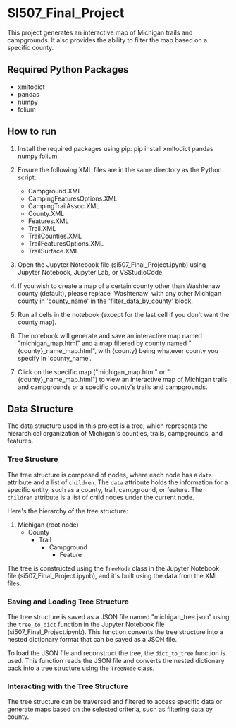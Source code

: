 # SI507_Final_Project

This project generates an interactive map of Michigan trails and campgrounds.
It also provides the ability to filter the map based on a specific county.

## Required Python Packages

- xmltodict
- pandas
- numpy
- folium

## How to run

1. Install the required packages using pip: 
  pip install xmltodict pandas numpy folium

2. Ensure the following XML files are in the same directory as the Python script:
    - Campground.XML
    - CampingFeaturesOptions.XML
    - CampingTrailAssoc.XML
    - County.XML
    - Features.XML
    - Trail.XML
    - TrailCounties.XML
    - TrailFeaturesOptions.XML
    - TrailSurface.XML

3. Open the Jupyter Notebook file (si507_Final_Project.ipynb) using Jupyter Notebook, Jupyter Lab, or VSStudioCode.

4. If you wish to create a map of a certain county other than Washtenaw county (default), please replace 'Washtenaw' with any other Michigan county in 'county_name' in the 'filter_data_by_county' block.

5. Run all cells in the notebook (except for the last cell if you don't want the county map).

6. The notebook will generate and save an interactive map named "michigan_map.html" and a map filtered by county named "{county}_name_map.html", with {county} being whatever county you specify in 'county_name'.

7. Click on the specific map ("michigan_map.html" or "{county}_name_map.html") to view an interactive map of Michigan trails and campgrounds or a specific county's trails and campgrounds.

## Data Structure

The data structure used in this project is a tree, which represents the hierarchical organization of Michigan's counties, trails, campgrounds, and features.

### Tree Structure

The tree structure is composed of nodes, where each node has a `data` attribute and a list of `children`. The `data` attribute holds the information for a specific entity, such as a county, trail, campground, or feature. The `children` attribute is a list of child nodes under the current node.

Here's the hierarchy of the tree structure:

1. Michigan (root node)
   - County
     - Trail
       - Campground
         - Feature

The tree is constructed using the `TreeNode` class in the Jupyter Notebook file (si507_Final_Project.ipynb), and it's built using the data from the XML files.

### Saving and Loading Tree Structure

The tree structure is saved as a JSON file named "michigan_tree.json" using the `tree_to_dict` function in the Jupyter Notebook file (si507_Final_Project.ipynb). This function converts the tree structure into a nested dictionary format that can be saved as a JSON file.

To load the JSON file and reconstruct the tree, the `dict_to_tree` function is used. This function reads the JSON file and converts the nested dictionary back into a tree structure using the `TreeNode` class.

### Interacting with the Tree Structure

The tree structure can be traversed and filtered to access specific data or generate maps based on the selected criteria, such as filtering data by county.
